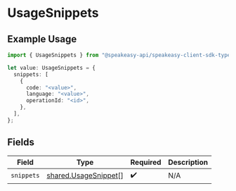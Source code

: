 # UsageSnippets

## Example Usage

```typescript
import { UsageSnippets } from "@speakeasy-api/speakeasy-client-sdk-typescript/sdk/models/shared";

let value: UsageSnippets = {
  snippets: [
    {
      code: "<value>",
      language: "<value>",
      operationId: "<id>",
    },
  ],
};
```

## Fields

| Field                                                               | Type                                                                | Required                                                            | Description                                                         |
| ------------------------------------------------------------------- | ------------------------------------------------------------------- | ------------------------------------------------------------------- | ------------------------------------------------------------------- |
| `snippets`                                                          | [shared.UsageSnippet](../../../sdk/models/shared/usagesnippet.md)[] | :heavy_check_mark:                                                  | N/A                                                                 |